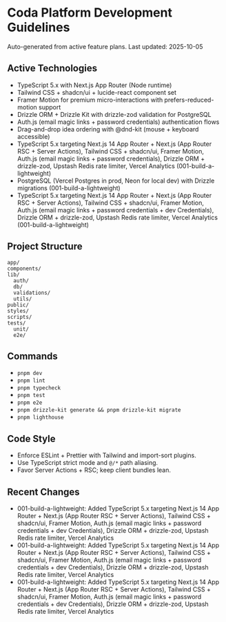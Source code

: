 # Coda Platform Development Guidelines

Auto-generated from active feature plans. Last updated: 2025-10-05

## Active Technologies
- TypeScript 5.x with Next.js App Router (Node runtime)
- Tailwind CSS + shadcn/ui + lucide-react component set
- Framer Motion for premium micro-interactions with prefers-reduced-motion support
- Drizzle ORM + Drizzle Kit with drizzle-zod validation for PostgreSQL
- Auth.js (email magic links + password credentials) authentication flows
- Drag-and-drop idea ordering with @dnd-kit (mouse + keyboard accessible)
- TypeScript 5.x targeting Next.js 14 App Router + Next.js (App Router RSC + Server Actions), Tailwind CSS + shadcn/ui, Framer Motion, Auth.js (email magic links + password credentials), Drizzle ORM + drizzle-zod, Upstash Redis rate limiter, Vercel Analytics (001-build-a-lightweight)
- PostgreSQL (Vercel Postgres in prod, Neon for local dev) with Drizzle migrations (001-build-a-lightweight)
- TypeScript 5.x targeting Next.js 14 App Router + Next.js (App Router RSC + Server Actions), Tailwind CSS + shadcn/ui, Framer Motion, Auth.js (email magic links + password credentials + dev Credentials), Drizzle ORM + drizzle-zod, Upstash Redis rate limiter, Vercel Analytics (001-build-a-lightweight)

## Project Structure
```
app/
components/
lib/
  auth/
  db/
  validations/
  utils/
public/
styles/
scripts/
tests/
  unit/
  e2e/
```

## Commands
- `pnpm dev`
- `pnpm lint`
- `pnpm typecheck`
- `pnpm test`
- `pnpm e2e`
- `pnpm drizzle-kit generate && pnpm drizzle-kit migrate`
- `pnpm lighthouse`

## Code Style
- Enforce ESLint + Prettier with Tailwind and import-sort plugins.
- Use TypeScript strict mode and `@/*` path aliasing.
- Favor Server Actions + RSC; keep client bundles lean.

## Recent Changes
- 001-build-a-lightweight: Added TypeScript 5.x targeting Next.js 14 App Router + Next.js (App Router RSC + Server Actions), Tailwind CSS + shadcn/ui, Framer Motion, Auth.js (email magic links + password credentials + dev Credentials), Drizzle ORM + drizzle-zod, Upstash Redis rate limiter, Vercel Analytics
- 001-build-a-lightweight: Added TypeScript 5.x targeting Next.js 14 App Router + Next.js (App Router RSC + Server Actions), Tailwind CSS + shadcn/ui, Framer Motion, Auth.js (email magic links + password credentials + dev Credentials), Drizzle ORM + drizzle-zod, Upstash Redis rate limiter, Vercel Analytics
- 001-build-a-lightweight: Added TypeScript 5.x targeting Next.js 14 App Router + Next.js (App Router RSC + Server Actions), Tailwind CSS + shadcn/ui, Framer Motion, Auth.js (email magic links + password credentials + dev Credentials), Drizzle ORM + drizzle-zod, Upstash Redis rate limiter, Vercel Analytics

<!-- MANUAL ADDITIONS START -->
<!-- MANUAL ADDITIONS END -->
